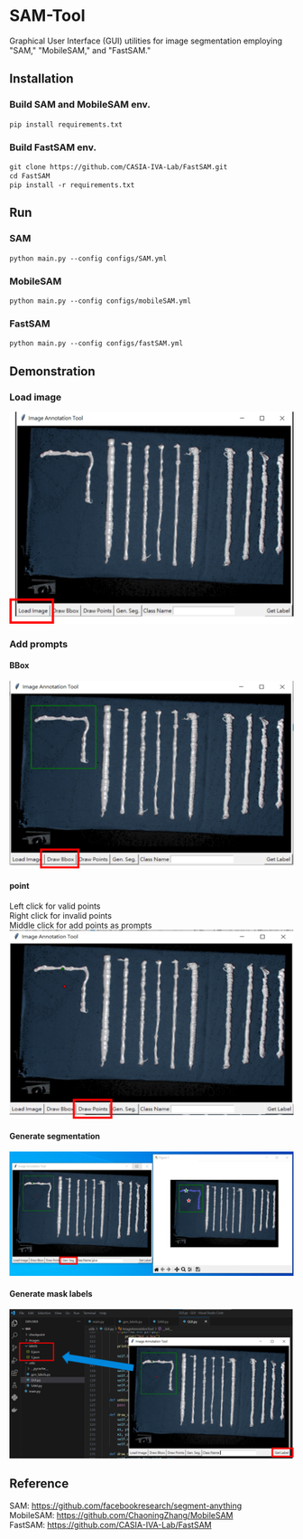 # SAM-Tool
Graphical User Interface (GUI) utilities for image segmentation employing "SAM," "MobileSAM," and "FastSAM."

## Installation
### Build SAM and MobileSAM env.
    pip install requirements.txt

### Build FastSAM env.
    git clone https://github.com/CASIA-IVA-Lab/FastSAM.git
    cd FastSAM
    pip install -r requirements.txt

## Run
### SAM
    python main.py --config configs/SAM.yml

### MobileSAM
    python main.py --config configs/mobileSAM.yml

### FastSAM
    python main.py --config configs/fastSAM.yml

## Demonstration
### Load image
![Alt text](img/image.png)

### Add prompts
#### BBox
![Alt text](img/image-1.png)

#### point
Left click for valid points  
Right click for invalid points  
Middle click for add points as prompts  
![Alt text](img/image-2.png)

#### Generate segmentation
![Alt text](img/image-3.png)

#### Generate mask labels
![Alt text](img/image-4.png)



## Reference
SAM: https://github.com/facebookresearch/segment-anything  
MobileSAM: https://github.com/ChaoningZhang/MobileSAM  
FastSAM: https://github.com/CASIA-IVA-Lab/FastSAM 